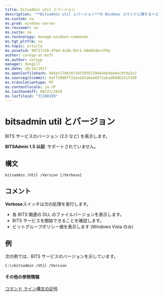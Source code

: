 ```yaml
---
title: bitsadmin util とバージョン
description: '**Bitsadmin util とバージョン**の Windows コマンドに関するトピックでは、BITS サービスのバージョンが表示されます。'
ms.custom: na
ms.prod: windows-server
ms.reviewer: na
ms.suite: na
ms.technology: manage-windows-commands
ms.tgt_pltfrm: na
ms.topic: article
ms.assetid: 98f17328-dfbd-4cbb-93c1-b8d424bc3f0a
author: coreyp-at-msft
ms.author: coreyp
manager: dongill
ms.date: 10/16/2017
ms.openlocfilehash: 495ef17bbf6f39f20f6729b64de4b4bec0f9a3c2
ms.sourcegitcommit: 6aff3d88ff22ea141a6ea6572a5ad8dd6321f199
ms.translationtype: MT
ms.contentlocale: ja-JP
ms.lasthandoff: 09/27/2019
ms.locfileid: "71380199"
---
```

# <a name="bitsadmin-util-and-version"></a>bitsadmin util とバージョン

BITS サービスのバージョン (2.0 など) を表示します。

**BITSAdmin 1.5 以前**: サポートされていません。

## <a name="syntax"></a>構文

```
bitsadmin /Util /Version [/Verbose]
```

## <a name="remarks"></a>コメント

**Verbose**スイッチは次の処理を実行します。
-   各 BITS 関連の DLL のファイルバージョンを表示します。
-   BITS サービスを開始できることを確認します。
-   ビットグループポリシー値を表示します (Windows Vista のみ)

## <a name="BKMK_examples"></a>例

次の例では、BITS サービスのバージョンを示しています。
```
C:\>bitsadmin /Util /Version
```

#### <a name="additional-references"></a>その他の参照情報

[コマンド ライン構文の記号](command-line-syntax-key.md)